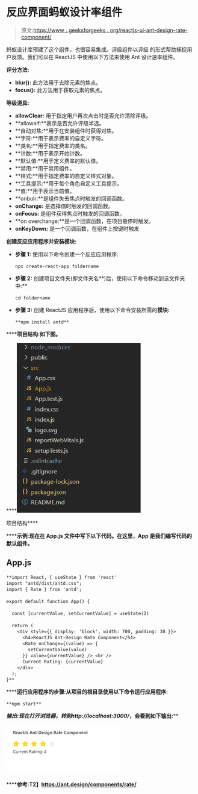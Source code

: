 # 反应界面蚂蚁设计率组件

> 原文:[https://www . geeksforgeeks . org/reactjs-ui-ant-design-rate-component/](https://www.geeksforgeeks.org/reactjs-ui-ant-design-rate-component/)

蚂蚁设计库预建了这个组件，也很容易集成。评级组件以评级 的形式帮助捕捉用户反馈。我们可以在 ReactJS 中使用以下方法来使用 Ant 设计速率组件。

**评分方法:**

*   **blur():** 此方法用于去除元素的焦点。
*   **focus():** 此方法用于获取元素的焦点。

**等级道具:**

*   **allowClear:** 用于指定用户再次点击时是否允许清除评级。
*   **allowalf:**表示是否允许评级半选。
*   **自动对焦:**用于在安装组件时获得对焦。
*   **字符:**用于表示费率的自定义字符。
*   **类名:**用于指定费率的类名。
*   **计数:**用于表示开始计数。
*   **默认值:**用于定义费率的默认值。
*   **禁用:**用于禁用组件。
*   **样式:**用于指定费率的自定义样式对象。
*   **工具提示:**用于每个角色自定义工具提示。
*   **值:**用于表示当前值。
*   **onbulr:**是组件失去焦点时触发的回调函数。
*   **onChange:** 是选择值时触发的回调函数。
*   **onFocus:** 是组件获得焦点时触发的回调函数。
*   **on overchange:**是一个回调函数，在项目悬停时触发。
*   **onKeyDown:** 是一个回调函数，在组件上按键时触发

**创建反应应用程序并安装模块:**

*   **步骤 1:** 使用以下命令创建一个反应应用程序:

    ```
    npx create-react-app foldername
    ```

*   **步骤 2:** 创建项目文件夹(即文件夹名**)后，使用以下命令移动到该文件夹中:**

    ```
    cd foldername
    ```

*   **步骤 3:** 创建 ReactJS 应用程序后，使用以下命令安装所需的****模块:****

    ```
    **npm install antd**
    ```

******项目结构:**如下图。****

****![](img/f04ae0d8b722a9fff0bd9bd138b29c23.png)

项目结构**** 

******示例:**现在在 **App.js** 文件中写下以下代码。在这里，App 是我们编写代码的默认组件。****

## ****App.js****

```
**import React, { useState } from 'react'
import "antd/dist/antd.css";
import { Rate } from 'antd';

export default function App() {

  const [currentValue, setCurrentValue] = useState(2)

  return (
    <div style={{ display: 'block', width: 700, padding: 30 }}>
      <h4>ReactJS Ant-Design Rate Component</h4>
      <Rate onChange={(value) => {
        setCurrentValue(value)
      }} value={currentValue} /> <br />
      Current Rating: {currentValue}
    </div>
  );
}**
```

******运行应用程序的步骤:**从项目的根目录使用以下命令运行应用程序:****

```
**npm start**
```

******输出:**现在打开浏览器，转到***http://localhost:3000/***，会看到如下输出:****

****![](img/0b65deefc7d7165b0ef17886a748d6e7.png)****

******参考:**T2】https://ant.design/components/rate/****